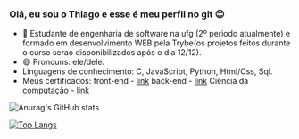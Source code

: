 ### Olá, eu sou o Thiago e esse é meu perfil no git 😊

- 🔭 Estudante de engenharia de software na ufg (2º periodo atualmente) e formado em desenvolvimento WEB pela Trybe(os projetos feitos durante o curso serao disponibilizados após o dia 12/12).
- 😄 Pronouns: ele/dele.
- Linguagens de conhecimento: C, JavaScript, Python, Html/Css, Sql.
- Meus certificados:
   front-end - [link](https://www.credential.net/8648073e-d135-4b1e-a764-5532f39afd0b?record_view=true)
   back-end - [link](https://www.credential.net/15b660ec-ee20-45b1-bfd5-840bbed8c0da?record_view=true)
   Ciência da computação - [link](https://www.credential.net/94b8c9fa-4de3-48f6-ad9e-c84c0633337a?record_view=true)

![Anurag's GitHub stats](https://github-readme-stats.vercel.app/api?username=thinito&show_icons=true&theme=dark)

[![Top Langs](https://github-readme-stats.vercel.app/api/top-langs/?username=thinito&layout=compact&theme=dark)](https://github.com/thinito/github-readme-stats)
